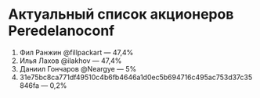 # Актуальный список акционеров Peredelanoconf

1. Фил Ранжин @fillpackart — 47,4%
2. Илья Лахов @ilakhov — 47,4%
3. Даниил Гончаров @Neargye — 5%
4. 31e75bc8ca771df49510c4b6fb4646a1d0ec5b694716c495ac753d37c35846fa — 0,2%

